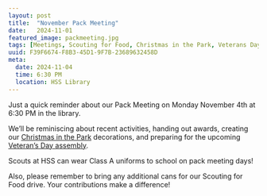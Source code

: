 ```yaml
---
layout: post
title:  "November Pack Meeting"
date:   2024-11-01
featured_image: packmeeting.jpg
tags: [Meetings, Scouting for Food, Christmas in the Park, Veterans Day]
uuid: F39F6674-F8B3-45D1-9F7B-23689632458D
meta:
  date: 2024-11-04
  time: 6:30 PM
  location: HSS Library
---
```


Just a quick reminder about our Pack Meeting on Monday November 4th at 6:30 PM in the library.

We’ll be reminiscing about recent activities, handing out awards, creating our [Christmas in the Park](/2024/11/03/christmas-in-the-park/) decorations, and preparing for the upcoming [Veteran’s Day assembly](/2024/11/02/veterans-day-assembly/).

Scouts at HSS can wear Class A uniforms to school on pack meeting days!

Also, please remember to bring any additional cans for our Scouting for Food drive. Your contributions make a difference!
